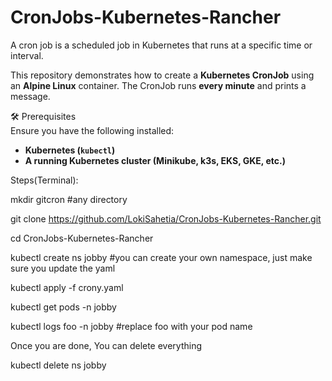 # CronJobs-Kubernetes-Rancher

A cron job is a scheduled job in Kubernetes that runs at a specific time or interval.

This repository demonstrates how to create a **Kubernetes CronJob** using an **Alpine Linux** container. The CronJob runs **every minute** and prints a message.  

🛠 Prerequisites  
Ensure you have the following installed:  
- **Kubernetes (`kubectl`)**  
- **A running Kubernetes cluster (Minikube, k3s, EKS, GKE, etc.)**  

Steps(Terminal):

mkdir gitcron #any directory

git clone https://github.com/LokiSahetia/CronJobs-Kubernetes-Rancher.git

cd CronJobs-Kubernetes-Rancher

kubectl create ns jobby #you can create your own namespace, just make sure you update the yaml

kubectl apply -f crony.yaml

kubectl get pods -n jobby

kubectl logs foo -n jobby  #replace foo with your pod name

Once you are done, You can delete everything

kubectl delete ns jobby
